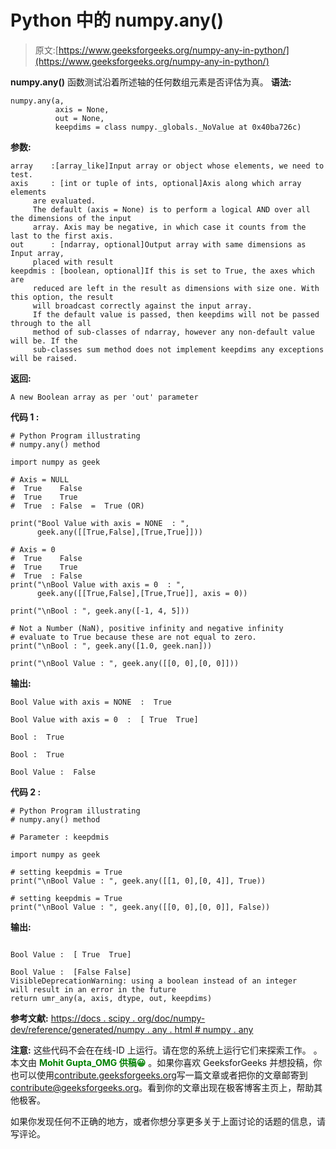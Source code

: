 # Python 中的 numpy.any()

> 原文:[https://www.geeksforgeeks.org/numpy-any-in-python/](https://www.geeksforgeeks.org/numpy-any-in-python/)

**numpy.any()** 函数测试沿着所述轴的任何数组元素是否评估为真。
**语法:**

```
numpy.any(a,
          axis = None,
          out = None,
          keepdims = class numpy._globals._NoValue at 0x40ba726c)
```

**参数:**

```
array    :[array_like]Input array or object whose elements, we need to test.
axis     : [int or tuple of ints, optional]Axis along which array elements 
     are evaluated.
     The default (axis = None) is to perform a logical AND over all the dimensions of the input
     array. Axis may be negative, in which case it counts from the last to the first axis.
out      : [ndarray, optional]Output array with same dimensions as Input array, 
     placed with result
keepdmis : [boolean, optional]If this is set to True, the axes which are 
     reduced are left in the result as dimensions with size one. With this option, the result 
     will broadcast correctly against the input array.
     If the default value is passed, then keepdims will not be passed through to the all 
     method of sub-classes of ndarray, however any non-default value will be. If the 
     sub-classes sum method does not implement keepdims any exceptions will be raised.

```

**返回:**

```
A new Boolean array as per 'out' parameter

```

**代码 1 :**

```
# Python Program illustrating
# numpy.any() method

import numpy as geek

# Axis = NULL 
#  True    False
#  True    True
#  True  : False  =  True (OR)

print("Bool Value with axis = NONE  : ",
      geek.any([[True,False],[True,True]]))

# Axis = 0 
#  True    False
#  True    True
#  True  : False
print("\nBool Value with axis = 0  : ",
      geek.any([[True,False],[True,True]], axis = 0))

print("\nBool : ", geek.any([-1, 4, 5]))

# Not a Number (NaN), positive infinity and negative infinity 
# evaluate to True because these are not equal to zero.
print("\nBool : ", geek.any([1.0, geek.nan]))

print("\nBool Value : ", geek.any([[0, 0],[0, 0]]))
```

**输出:**

```
Bool Value with axis = NONE  :  True

Bool Value with axis = 0  :  [ True  True]

Bool :  True

Bool :  True

Bool Value :  False

```

**代码 2 :**

```
# Python Program illustrating
# numpy.any() method

# Parameter : keepdmis      

import numpy as geek

# setting keepdmis = True
print("\nBool Value : ", geek.any([[1, 0],[0, 4]], True))

# setting keepdmis = True
print("\nBool Value : ", geek.any([[0, 0],[0, 0]], False))
```

**输出:**

```

Bool Value :  [ True  True]

Bool Value :  [False False]
VisibleDeprecationWarning: using a boolean instead of an integer 
will result in an error in the future
return umr_any(a, axis, dtype, out, keepdims)

```

**参考文献:**
[https://docs . scipy . org/doc/numpy-dev/reference/generated/numpy . any . html # numpy . any](https://docs.scipy.org/doc/numpy-dev/reference/generated/numpy.any.html#numpy.any)

**注意:**
这些代码不会在在线-ID 上运行。请在您的系统上运行它们来探索工作。
。
本文由 <font color="green">**Mohit Gupta_OMG 供稿😀**</font> 。如果你喜欢 GeeksforGeeks 并想投稿，你也可以使用[contribute.geeksforgeeks.org](http://www.contribute.geeksforgeeks.org)写一篇文章或者把你的文章邮寄到 contribute@geeksforgeeks.org。看到你的文章出现在极客博客主页上，帮助其他极客。

如果你发现任何不正确的地方，或者你想分享更多关于上面讨论的话题的信息，请写评论。